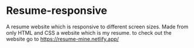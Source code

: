 # Resume-responsive
A resume website which is responsive to different screen sizes. Made from only HTML and CSS a website which is my resume. 
to check out the website go to https://resume-mine.netlify.app/
